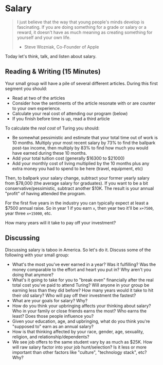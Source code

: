 # Salary

> I just believe that the way that young people's minds develop is fascinating.
> If you are doing something for a grade or salary or a reward, it doesn't have
> as much meaning as creating something for yourself and your own life.
> - Steve Wozniak, Co-Founder of Apple

Today let's think, talk, and listen about salary.

## Reading & Writing (15 Minutes)

Your small group will have a pile of several different articles. During this first segment you should:

* Read at two of the articles
* Consider how the sentiments of the article resonate with or are counter to your
own experience.
* Calculate your real cost of attending our program (below)
* If you finish before time is up, read a third article

To calculate the *real cost* of Turing you should:

* Be somewhat pessimistic and estimate that your total time out of work is 10 months. Multiply your most recent salary by 73% to find the ballpark post-tax income, then multiply by 83% to find how much you would have earned during these 10 months.
* Add your total tuition cost (generally $16300 to $21000)
* Add your monthly cost of living multiplied by the 10 months plus any extra money you had to spend to be here (travel, equipment, etc)

Then, to ballpark your salary change, subtract your former yearly salary from $78,000 (the average salary for graduates). If you want to be a bit conservative/pessimistic, subtract another $10K. The result is your annual "profit" of having attended the program.

For the first five years in the industry you can typically expect at least a $7500 annual raise. So in year 1 if you earn `x`, then year two it'll be `x+7500`, year three `x+15000`, etc.

How many years will it take to pay off your investment?

## Discussing

Discussing salary is taboo in America. So let's do it. Discuss some of the
following with your small group:

* What's the most you've ever earned in a year? Was it fulfilling? Was the
money comparable to the effort and heart you put in? Why aren't you doing that
anymore?
* What's it going to take for you to "break even" financially after the real
total cost you've paid to attend Turing? Will anyone in your group be earning less than they did before? How many years would it take to hit their old salary? Who will pay off their investment the fastest?
* What are your goals for salary? Why?
* How do you think your upbringing affects your thinking about salary? Who in your family or close friends earns the most? Who earns the least? Does those people influence you?
* Given your education, age, and upbringing, what do you think you're "supposed to" earn as an annual salary?
* How is that thinking affected by your race, gender, age, sexuality, religion, and relationship/dependents?
* We see job offers to the same student vary by as much as $25K. How will raw salary factor into your job hunt/selection? Is it less or more important than other factors like "culture", "technology stack", etc? Why?
